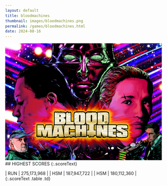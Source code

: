 ```yaml
---
layout: default
title: bloodmachines
thumbnail: images/bloodmachines.png
permalink: /games/bloodmachines.html
date: 2024-08-16
---
```


<img src="../images/bloodmachines.png" class="gameThumbnail img-fluid mx-auto align-middle">
## HIGHEST SCORES
{:.scoreText}

| RUN | 275,173,968 | 
| HSM | 187,947,722 | 
| HSM | 180,112,360 | 
{:.scoreText .table .td}
